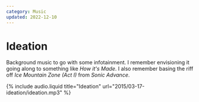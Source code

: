 ```yaml
---
category: Music
updated: 2022-12-10
---
```


# Ideation

Background music to go with some infotainment. I remember envisioning it going along to something like _How it's Made_. I also remember basing the riff off _Ice Mountain Zone (Act I)_ from _Sonic Advance_.

{% include audio.liquid title="Ideation" url="2015/03-17-ideation/ideation.mp3" %}
